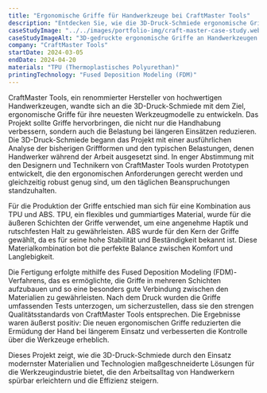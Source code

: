 ```yaml
---
title: "Ergonomische Griffe für Handwerkzeuge bei CraftMaster Tools"
description: "Entdecken Sie, wie die 3D-Druck-Schmiede ergonomische Griffe für die Handwerkzeuge von CraftMaster Tools entwickelt hat, um den Komfort und die Effizienz bei der täglichen Arbeit zu verbessern."
caseStudyImage: "../../images/portfolio-img/craft-master-case-study.webp"
caseStudyImageAlt: "3D-gedruckte ergonomische Griffe an Handwerkzeugen von CraftMaster Tools"
company: "CraftMaster Tools"
startDate: 2024-03-05
endDate: 2024-04-20
materials: "TPU (Thermoplastisches Polyurethan)"
printingTechnology: "Fused Deposition Modeling (FDM)"
---
```


CraftMaster Tools, ein renommierter Hersteller von hochwertigen Handwerkzeugen, wandte sich an die 3D-Druck-Schmiede mit dem Ziel, ergonomische Griffe für ihre neuesten Werkzeugmodelle zu entwickeln. Das Projekt sollte Griffe hervorbringen, die nicht nur die Handhabung verbessern, sondern auch die Belastung bei längeren Einsätzen reduzieren. Die 3D-Druck-Schmiede begann das Projekt mit einer ausführlichen Analyse der bisherigen Griffformen und den typischen Belastungen, denen Handwerker während der Arbeit ausgesetzt sind. In enger Abstimmung mit den Designern und Technikern von CraftMaster Tools wurden Prototypen entwickelt, die den ergonomischen Anforderungen gerecht werden und gleichzeitig robust genug sind, um den täglichen Beanspruchungen standzuhalten.

Für die Produktion der Griffe entschied man sich für eine Kombination aus TPU und ABS. TPU, ein flexibles und gummiartiges Material, wurde für die äußeren Schichten der Griffe verwendet, um eine angenehme Haptik und rutschfesten Halt zu gewährleisten. ABS wurde für den Kern der Griffe gewählt, da es für seine hohe Stabilität und Beständigkeit bekannt ist. Diese Materialkombination bot die perfekte Balance zwischen Komfort und Langlebigkeit.

Die Fertigung erfolgte mithilfe des Fused Deposition Modeling (FDM)-Verfahrens, das es ermöglichte, die Griffe in mehreren Schichten aufzubauen und so eine besonders gute Verbindung zwischen den Materialien zu gewährleisten. Nach dem Druck wurden die Griffe umfassenden Tests unterzogen, um sicherzustellen, dass sie den strengen Qualitätsstandards von CraftMaster Tools entsprechen. Die Ergebnisse waren äußerst positiv: Die neuen ergonomischen Griffe reduzierten die Ermüdung der Hand bei längerem Einsatz und verbesserten die Kontrolle über die Werkzeuge erheblich.

Dieses Projekt zeigt, wie die 3D-Druck-Schmiede durch den Einsatz modernster Materialien und Technologien maßgeschneiderte Lösungen für die Werkzeugindustrie bietet, die den Arbeitsalltag von Handwerkern spürbar erleichtern und die Effizienz steigern.
